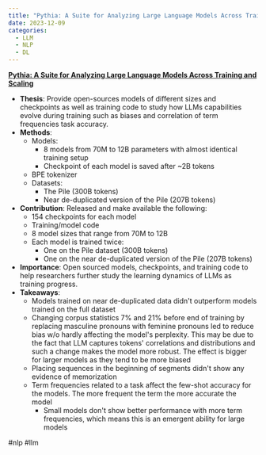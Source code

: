 ```yaml
---
title: "Pythia: A Suite for Analyzing Large Language Models Across Training and Scaling"
date: 2023-12-09
categories:
  - LLM
  - NLP
  - DL
---
```


**[Pythia: A Suite for Analyzing Large Language Models Across Training and Scaling](https://arxiv.org/abs/2304.01373)**

- **Thesis**: Provide open-sources models of different sizes and checkpoints
  as well as training code to study how LLMs capabilities evolve during training
  such as biases and correlation of term frequencies task accuracy.
- **Methods**:
  - Models:
    - 8 models from 70M to 12B parameters with almost identical training
      setup
    - Checkpoint of each model is saved after ~2B tokens
  - BPE tokenizer
  - Datasets:
    - The Pile (300B tokens)
    - Near de-duplicated version of the Pile (207B tokens)
- **Contribution**: Released and make available the following:
  - 154 checkpoints for each model
  - Training/model code
  - 8 model sizes that range from 70M to 12B
  - Each model is trained twice:
    - One on the Pile dataset (300B tokens)
    - One on the near de-duplicated version of the Pile (207B tokens)
- **Importance**: Open sourced models, checkpoints, and training code to help
  researchers further study the learning dynamics of LLMs as training progress.
- **Takeaways**:
  - Models trained on near de-duplicated data didn't outperform models trained
    on the full dataset
  - Changing corpus statistics 7% and 21% before end of training by replacing
    masculine pronouns with feminine pronouns led to reduce bias w/o hardly
    affecting the model's perplexity. This may be due to the fact that LLM
    captures tokens' correlations and distributions and such a change makes the
    model more robust. The effect is bigger for larger models as they tend to
    be more biased
  - Placing sequences in the beginning of segments didn't show any evidence of
    memorization
  - Term frequencies related to a task affect the few-shot accuracy for the
    models. The more frequent the term the more accurate the model
    - Small models don't show better performance with more term frequencies,
      which means this is an emergent ability for large models

#nlp #llm
